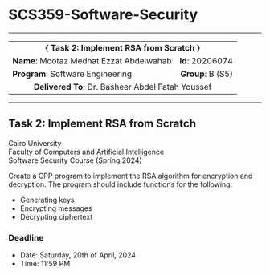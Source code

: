 # SCS359-Software-Security

---
<div align="center">
  <table width="100%">
    <tr>
      <td colspan="2" align="center"><strong>{ Task 2: Implement RSA from Scratch }</strong></td>
    </tr>
    <tr>
      <td align="left"><strong>Name</strong>: Mootaz Medhat Ezzat Abdelwahab</td>
      <td align="right"><strong>Id</strong>: 20206074</td>
    </tr>
    <tr>
      <td align="left"><strong>Program</strong>: Software Engineering</td>
      <td align="right"><strong>Group</strong>: B (S5)</td>
    </tr>
    <tr>
      <td colspan="2" align="center"><strong>Delivered To</strong>: Dr. Basheer Abdel Fatah Youssef</td>
    </tr>
  </table>
</div>

---

## Task 2: Implement RSA from Scratch

Cairo University  
Faculty of Computers and Artificial Intelligence  
Software Security Course (Spring 2024)

Create a CPP program to implement the RSA algorithm for encryption and decryption. The program should include functions for the following:
- Generating keys
- Encrypting messages
- Decrypting ciphertext


### Deadline

- Date: Saturday, 20th of April, 2024
- Time: 11:59 PM

